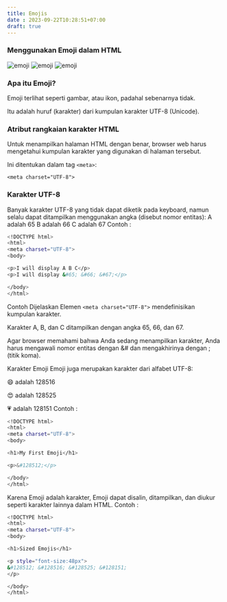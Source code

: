```yaml
---
title: Emojis
date : 2023-09-22T10:28:51+07:00
draft: true
---
```


### Menggunakan Emoji dalam HTML


![emoji](https://github.com/uin-unit/docs-html/blob/main/images/emoji1.png)
![emoji](https://github.com/uin-unit/docs-html/blob/main/images/emoji2.png)
![emoji](https://github.com/uin-unit/docs-html/blob/main/images/emoji3.png)


### Apa itu Emoji?

Emoji terlihat seperti gambar, atau ikon, padahal sebenarnya tidak.

Itu adalah huruf (karakter) dari kumpulan karakter UTF-8 (Unicode).

### Atribut rangkaian karakter HTML

Untuk menampilkan halaman HTML dengan benar, browser web harus mengetahui kumpulan karakter yang digunakan di halaman tersebut.

Ini ditentukan dalam tag `<meta>`:

`<meta charset="UTF-8">`

### Karakter UTF-8

Banyak karakter UTF-8 yang tidak dapat diketik pada keyboard, namun selalu dapat ditampilkan menggunakan angka (disebut nomor entitas):
A adalah 65
B adalah 66
C adalah 67
Contoh : 

```sh
<!DOCTYPE html>
<html>
<meta charset="UTF-8">
<body>

<p>I will display A B C</p>
<p>I will display &#65; &#66; &#67;</p>

</body>
</html>
```

Contoh Dijelaskan
Elemen `<meta charset="UTF-8">` mendefinisikan kumpulan karakter.

Karakter A, B, dan C ditampilkan dengan angka 65, 66, dan 67.

Agar browser memahami bahwa Anda sedang menampilkan karakter, Anda harus mengawali nomor entitas dengan &# dan mengakhirinya dengan ; (titik koma).


Karakter Emoji
Emoji juga merupakan karakter dari alfabet UTF-8:

😄 adalah 128516

😍 adalah 128525

💗 adalah 128151
Contoh : 
```sh
<!DOCTYPE html>
<html>
<meta charset="UTF-8">
<body>

<h1>My First Emoji</h1>

<p>&#128512;</p>

</body>
</html>
```
Karena Emoji adalah karakter, Emoji dapat disalin, ditampilkan, dan diukur seperti karakter lainnya dalam HTML.
Contoh : 
```sh
<!DOCTYPE html>
<html>
<meta charset="UTF-8">
<body>

<h1>Sized Emojis</h1>

<p style="font-size:48px">
&#128512; &#128516; &#128525; &#128151;
</p>

</body>
</html>
```
